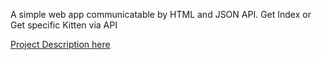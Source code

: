 A simple web app communicatable by HTML and JSON API.
Get Index or Get specific Kitten via API


[Project Description here](https://www.theodinproject.com/courses/ruby-on-rails/lessons/kittens-api)
